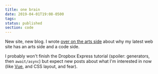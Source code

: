 ```yaml
---
title: one brain
date: 2019-04-01T19:08-0500
tags: 
status: published
section: code
---
```

New site, new blog. I wrote [over on the arts side][arts-brain] about
why my latest web site has an arts side and a code side.

I probably won't
finish the Dropbox Express tutorial (spoiler: generators, then
`await/async`) but expect new posts about what I'm interested in now
(like [Vue][vue], and CSS layout, and fear).

[arts-brain]: https://www.erikostrom.com/arts/words/one-brain
[vue]: https://vuejs.org
